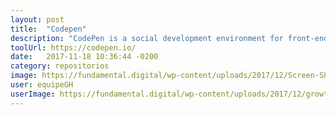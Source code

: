 ```yaml
---
layout: post
title:  "Codepen"
description: "CodePen is a social development environment for front-end designers and developers.👋"
toolUrl: https://codepen.io/
date:   2017-11-18 10:36:44 -0200
category: repositorios
image: https://fundamental.digital/wp-content/uploads/2017/12/Screen-Shot-2017-12-12-at-16.07.07.png
user: equipeGH
userImage: https://fundamental.digital/wp-content/uploads/2017/12/growth-04.png
---
```

